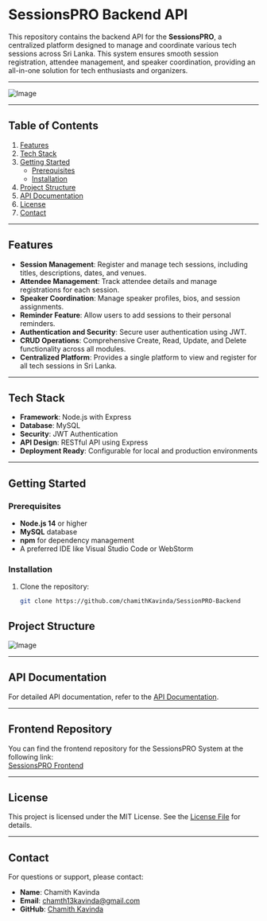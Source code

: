 # SessionsPRO Backend API

This repository contains the backend API for the **SessionsPRO**, a centralized platform designed to manage and coordinate various tech sessions across Sri Lanka. This system ensures smooth session registration, attendee management, and speaker coordination, providing an all-in-one solution for tech enthusiasts and organizers.

---

![Image](https://github.com/user-attachments/assets/9f54c22b-bc8c-4939-989f-40c6e634f178)

---

## Table of Contents

1. [Features](#features)
2. [Tech Stack](#tech-stack)
3. [Getting Started](#getting-started)
   - [Prerequisites](#prerequisites)
   - [Installation](#installation)
4. [Project Structure](#project-structure)
5. [API Documentation](#api-documentation)
6. [License](#license)
7. [Contact](#contact)

---

## Features

- **Session Management**: Register and manage tech sessions, including titles, descriptions, dates, and venues.
- **Attendee Management**: Track attendee details and manage registrations for each session.
- **Speaker Coordination**: Manage speaker profiles, bios, and session assignments.
- **Reminder Feature**: Allow users to add sessions to their personal reminders.
- **Authentication and Security**: Secure user authentication using JWT.
- **CRUD Operations**: Comprehensive Create, Read, Update, and Delete functionality across all modules.
- **Centralized Platform**: Provides a single platform to view and register for all tech sessions in Sri Lanka.

---

## Tech Stack

- **Framework**: Node.js with Express
- **Database**: MySQL
- **Security**: JWT Authentication
- **API Design**: RESTful API using Express
- **Deployment Ready**: Configurable for local and production environments

---

## Getting Started

### Prerequisites

- **Node.js 14** or higher
- **MySQL** database
- **npm** for dependency management
- A preferred IDE like Visual Studio Code or WebStorm

### Installation

1. Clone the repository:
   ```bash
   git clone https://github.com/chamithKavinda/SessionPRO-Backend

## Project Structure

![Image](https://github.com/user-attachments/assets/d4f1b226-a5a3-4843-ba47-3f1a62a1f817)

---

## API Documentation

For detailed API documentation, refer to the [API Documentation](https://documenter.getpostman.com/view/35385399/2sAYdeNXam).

---

## Frontend Repository

You can find the frontend repository for the SessionsPRO System at the following link:  
[SessionsPRO Frontend](https://github.com/chamithKavinda/SessionPRO-Frontend)

---

## License

This project is licensed under the MIT License. See the [License File](https://github.com/chamithKavinda/SessionPRO-Backend?tab=MIT-1-ov-file) for details.

---

## Contact

For questions or support, please contact:

- **Name**: Chamith Kavinda  
- **Email**: chamth13kavinda@gmail.com  
- **GitHub**: [Chamith Kavinda](https://github.com/chamithKavinda)

